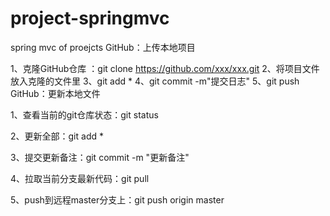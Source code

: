 # project-springmvc
spring mvc of  proejcts
GitHub：上传本地项目

1、克隆GitHub仓库 ：git clone https://github.com/xxx/xxx.git
2、将项目文件放入克隆的文件里
3、git add *
4、git commit -m"提交日志"
5、git push
GitHub：更新本地文件

1、查看当前的git仓库状态：git status

2、更新全部：git add *  

3、提交更新备注：git commit -m "更新备注"

4、拉取当前分支最新代码：git pull

5、push到远程master分支上：git push origin master
